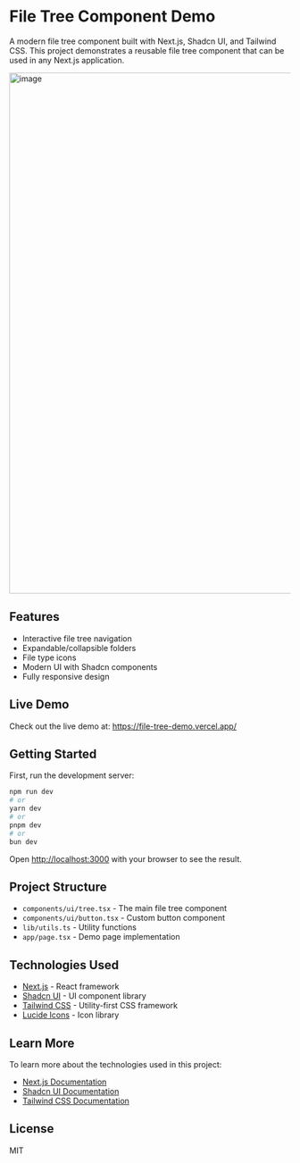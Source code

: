 # File Tree Component Demo

A modern file tree component built with Next.js, Shadcn UI, and Tailwind CSS. This project demonstrates a reusable file tree component that can be used in any Next.js application.

<img width="933" alt="image" src="https://github.com/user-attachments/assets/fc1b752f-b7bf-4838-921d-8064111a1854" />

## Features

- Interactive file tree navigation
- Expandable/collapsible folders
- File type icons
- Modern UI with Shadcn components
- Fully responsive design

## Live Demo

Check out the live demo at: https://file-tree-demo.vercel.app/

## Getting Started

First, run the development server:

```bash
npm run dev
# or
yarn dev
# or
pnpm dev
# or
bun dev
```

Open [http://localhost:3000](http://localhost:3000) with your browser to see the result.

## Project Structure

- `components/ui/tree.tsx` - The main file tree component
- `components/ui/button.tsx` - Custom button component
- `lib/utils.ts` - Utility functions
- `app/page.tsx` - Demo page implementation

## Technologies Used

- [Next.js](https://nextjs.org) - React framework
- [Shadcn UI](https://ui.shadcn.com) - UI component library
- [Tailwind CSS](https://tailwindcss.com) - Utility-first CSS framework
- [Lucide Icons](https://lucide.dev) - Icon library

## Learn More

To learn more about the technologies used in this project:

- [Next.js Documentation](https://nextjs.org/docs)
- [Shadcn UI Documentation](https://ui.shadcn.com/docs)
- [Tailwind CSS Documentation](https://tailwindcss.com/docs)

## License

MIT
